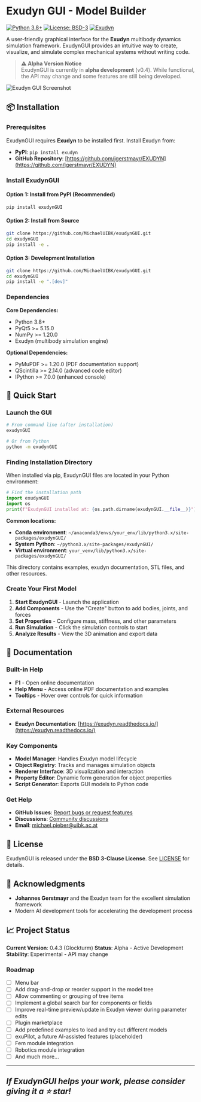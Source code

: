 # Exudyn GUI - Model Builder

[![Python 3.8+](https://img.shields.io/badge/python-3.8+-blue.svg)](https://www.python.org/downloads/)
[![License: BSD-3](https://img.shields.io/badge/License-BSD%203--Clause-blue.svg)](https://opensource.org/licenses/BSD-3-Clause)
[![Exudyn](https://img.shields.io/badge/Exudyn-Compatible-green.svg)](https://github.com/jgerstmayr/EXUDYN)

A user-friendly graphical interface for the **Exudyn** multibody dynamics simulation framework. ExudynGUI provides an intuitive way to create, visualize, and simulate complex mechanical systems without writing code.

> **⚠️ Alpha Version Notice**  
> ExudynGUI is currently in **alpha development** (v0.4). While functional, the API may change and some features are still being developed.

![Exudyn GUI Screenshot](https://fileshare.uibk.ac.at/f/0a4a1d65b3b7405c8aea/?dl=1)


## 📦 Installation

### Prerequisites

ExudynGUI requires **Exudyn** to be installed first. Install Exudyn from:
- **PyPI**: `pip install exudyn`
- **GitHub Repository**: [https://github.com/jgerstmayr/EXUDYN](https://github.com/jgerstmayr/EXUDYN)

### Install ExudynGUI

#### Option 1: Install from PyPI (Recommended)
```bash
pip install exudynGUI
```

#### Option 2: Install from Source
```bash
git clone https://github.com/MichaelUIBK/exudynGUI.git
cd exudynGUI
pip install -e .
```

#### Option 3: Development Installation
```bash
git clone https://github.com/MichaelUIBK/exudynGUI.git
cd exudynGUI
pip install -e ".[dev]"
```

### Dependencies

**Core Dependencies:**
- Python 3.8+
- PyQt5 >= 5.15.0
- NumPy >= 1.20.0
- Exudyn (multibody simulation engine)

**Optional Dependencies:**
- PyMuPDF >= 1.20.0 (PDF documentation support)
- QScintilla >= 2.14.0 (advanced code editor)
- IPython >= 7.0.0 (enhanced console)

## 🎯 Quick Start

### Launch the GUI
```bash
# From command line (after installation)
exudynGUI

# Or from Python
python -m exudynGUI
```

### Finding Installation Directory
When installed via pip, ExudynGUI files are located in your Python environment:

```python
# Find the installation path
import exudynGUI
import os
print(f"ExudynGUI installed at: {os.path.dirname(exudynGUI.__file__)}")
```

**Common locations:**
- **Conda environment**: `~/anaconda3/envs/your_env/lib/python3.x/site-packages/exudynGUI/`
- **System Python**: `~/python3.x/site-packages/exudynGUI/`
- **Virtual environment**: `your_venv/lib/python3.x/site-packages/exudynGUI/`

This directory contains examples, exudyn documentation, STL files, and other resources.

### Create Your First Model
1. **Start ExudynGUI** - Launch the application
2. **Add Components** - Use the "Create" button to add bodies, joints, and forces
3. **Set Properties** - Configure mass, stiffness, and other parameters
4. **Run Simulation** - Click the simulation controls to start
5. **Analyze Results** - View the 3D animation and export data

## 📖 Documentation

### Built-in Help
- **F1** - Open online documentation
- **Help Menu** - Access online PDF documentation and examples
- **Tooltips** - Hover over controls for quick information

### External Resources
- **Exudyn Documentation**: [https://exudyn.readthedocs.io/](https://exudyn.readthedocs.io/)


### Key Components
- **Model Manager**: Handles Exudyn model lifecycle
- **Object Registry**: Tracks and manages simulation objects
- **Renderer Interface**: 3D visualization and interaction
- **Property Editor**: Dynamic form generation for object properties
- **Script Generator**: Exports GUI models to Python code


### Get Help
- **GitHub Issues**: [Report bugs or request features](https://github.com/MichaelUIBK/exudynGUI/issues)
- **Discussions**: [Community discussions](https://github.com/MichaelUIBK/exudynGUI/discussions)
- **Email**: michael.pieber@uibk.ac.at

## 📄 License

ExudynGUI is released under the **BSD 3-Clause License**. See [LICENSE](LICENSE) for details.

## 🙏 Acknowledgments

- **Johannes Gerstmayr** and the Exudyn team for the excellent simulation framework
- Modern AI development tools for accelerating the development process

## 📈 Project Status

**Current Version**: 0.4.3 (Glockturm)
**Status**: Alpha - Active Development
**Stability**: Experimental - API may change

### Roadmap
- [ ] Menu bar
- [ ] Add drag-and-drop or reorder support in the model tree
- [ ] Allow commenting or grouping of tree items
- [ ] Implement a global search bar for components or fields
- [ ] Improve real-time preview/update in Exudyn viewer during parameter edits
- [ ] Plugin marketplace
- [ ] Add predefined examples to load and try out different models
- [ ] exuPilot, a future AI-assisted features (placeholder)
- [ ] Fem module integration
- [ ] Robotics module integration
- [ ] And much more...

---

## *If ExudynGUI helps your work, please consider giving it a ⭐ star!*
